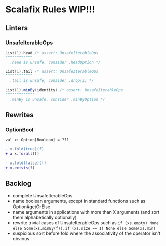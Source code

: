 # Scalafix Rules WIP!!!

## Linters

### UnsafeIterableOps

```scala
List(1).head /* assert: UnsafeIterableOps
^^^^^^^^^^^^
  .head is unsafe, consider .headOption */

List(1).tail /* assert: UnsafeIterableOps
^^^^^^^^^^^^
  .tail is unsafe, consider .drop(1) */

List(1).minBy(identity) /* assert: UnsafeIterableOps
^^^^^^^^^^^^^
  .minBy is unsafe, consider .minByOption */
```

## Rewrites

### OptionBool
```diff
val x: Option[Boolean] = ???

- x.fold(true)(f)
+ a x.forall(f)

- x.fold(false)(f)
+ x.exists(f)
```

## Backlog

- complete UnsafeIterableOps
- name boolean arguments, except in standard functions such as Option#getOrElse
- name arguments in applications with more than X arguments (and sort them alphabetically optionally)
- rewrite trivial cases of UnsafeIterableOps such as `if (xs.empty) None else Some(xs.minBy(f))`, `if (xs.size == 1) None else Some(xs.min)`
- suspicious sort before fold where the associativity of the operator isn't obvious

